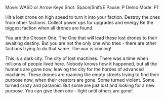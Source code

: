 Move: WASD or Arrow Keys
Shot: Space/Shift/E
Pause: P
Demo Mode: F1

Hit a lost drone on high speed to turn it into your faction.
Destroy the ones from other factions.
Collect power ups for upgrades and energy
Be the biggest faction when all drones are found.


You are the Chosen One. The One that will lead these lost drones to their awaiting destiny. But you are not the only one who tries - there are other factions trying to do that same. The war is coming!

This is a dark city. The city of lost machines. There was a time when millions of people lived here. Nobody knows how it happened, but all the humans are gone now, leaving the city for the hordes of advanced machines. These drones are roaming the empty streets trying to find their purpose now, when their creators are gone. Some turned violent. Some turned crazy and paranoid. But some are just lost and looking for a new purpose. You can give them one - fight until others are gone!